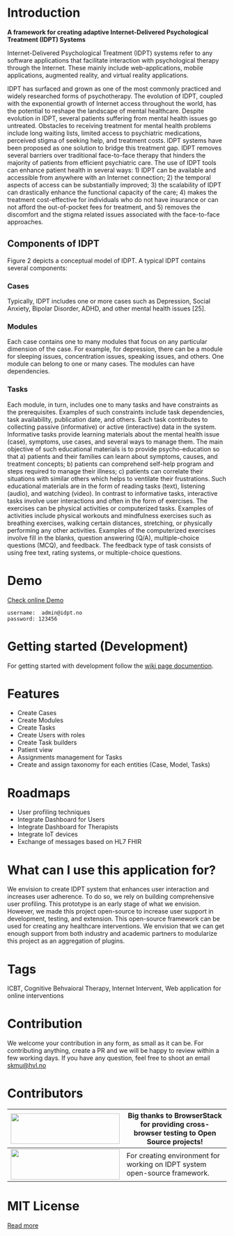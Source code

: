 # Introduction

**A framework for creating adaptive Internet-Delivered Psychological Treatment (IDPT) Systems**

Internet-Delivered Psychological Treatment (IDPT) systems refer to any software applications that facilitate interaction with psychological therapy through the Internet. These mainly include web-applications, mobile applications, augmented reality, and virtual reality applications.

IDPT has surfaced and grown as one of the most commonly practiced and widely researched forms of psychotherapy. The evolution of IDPT, coupled with the exponential growth of Internet access throughout the world, has the potential to reshape the landscape of mental healthcare. Despite evolution in IDPT, several patients suffering from mental health issues go untreated. Obstacles to receiving treatment for mental health problems include long waiting lists, limited access to psychiatric medications, perceived stigma of seeking help, and treatment costs. IDPT systems have been proposed as one solution to bridge this treatment gap. IDPT removes several barriers over traditional face-to-face therapy that hinders the majority of patients from efficient psychiatric care. The use of IDPT tools can enhance patient health in several ways: 1) IDPT can be available and accessible from anywhere with an Internet connection; 2) the temporal aspects of access can be substantially improved; 3) the scalability of IDPT can drastically enhance the functional capacity of the care; 4) makes the treatment cost-effective for individuals who do not have insurance or can not afford the out-of-pocket fees for treatment, and 5) removes the discomfort and the stigma related issues associated with the face-to-face approaches.

## Components of IDPT

Figure 2 depicts a conceptual model of IDPT. A typical IDPT contains several components:

### Cases

Typically, IDPT includes one or more cases such as Depression, Social Anxiety, Bipolar Disorder, ADHD, and other mental health issues [25].

### Modules

Each case contains one to many modules that focus on any particular dimension of the case. For example, for depression, there can be a module for sleeping issues, concentration issues, speaking issues, and others. One module can belong to one or many cases. The modules can have dependencies.

### Tasks

Each module, in turn, includes one to many tasks and have constraints as the prerequisites. Examples of such constraints include task dependencies, task availability, publication date, and others. Each task contributes to collecting passive (informative) or active (interactive) data in the system. Informative tasks provide learning materials about the mental health issue (case), symptoms, use cases, and several ways to manage them. The main objective of such educational materials is to provide psycho-education so that a) patients and their families can learn about symptoms, causes, and treatment concepts; b) patients can comprehend self-help program and steps required to manage their illness; c) patients can correlate their situations with similar others which helps to ventilate their frustrations. Such educational materials are in the form of reading tasks (text), listening (audio), and watching (video). In contrast to informative tasks, interactive tasks involve user interactions and often in the form of exercises. The exercises can be physical activities or computerized tasks. Examples of activities include physical workouts and mindfulness exercises such as breathing exercises, walking certain distances, stretching, or physically performing any other activities. Examples of the computerized exercises involve fill in the blanks, question answering (Q/A), multiple-choice questions (MCQ), and feedback. The feedback type of task consists of using free text, rating systems, or multiple-choice questions.

# Demo

[Check online Demo](https://idpt.herokuapp.com/)

```
username:  admin@idpt.no
password: 123456
```

# Getting started (Development)

For getting started with development follow the [wiki page documention](https://github.com/sureshHARDIYA/idpt/wiki).

# Features

- Create Cases
- Create Modules
- Create Tasks
- Create Users with roles
- Create Task builders
- Patient view
- Assignments management for Tasks
- Create and assign taxonomy for each entities (Case, Model, Tasks)

# Roadmaps

- User profiling techniques
- Integrate Dashboard for Users
- Integrate Dashboard for Therapists
- Integrate IoT devices
- Exchange of messages based on HL7 FHIR

# What can I use this application for?

We envision to create IDPT system that enhances user interaction and increases user adherence. To do so, we rely on building comprehensive user profiling. This prototype is an early stage of what we envision. However, we made this project open-source to increase user support in development, testing, and extension. This open-source framework can be used for creating any healthcare interventions. We envision that we can get enough support from both industry and academic partners to modularize this project as an aggregation of plugins.

# Tags

ICBT, Cognitive Behvaioral Therapy, Internet Intervent, Web application for online interventions

# Contribution

We welcome your contribution in any form, as small as it can be. For contributing anything, create a PR and we will be happy to review within a few working days. If you have any question, feel free to shoot an email [skmu@hvl.no](skmu@hvl.no)

# Contributors

| <img src="https://cdn.rawgit.com/sureshHARDIYA/portfolio/e2f31a2a/assets/vendor/browserstack.svg" width="250" height="70"/> | Big thanks to BrowserStack for providing cross-browser testing to Open Source projects! |
| --------------------------------------------------------------------------------------------------------------------------- | --------------------------------------------------------------------------------------- |
| <img src="https://intromat.no/wp-content/uploads/2016/08/logo-x1.png" width="250" height="70" />                            | For creating environment for working on IDPT system open-source framework.              |

# MIT License

[Read more](/LICENSE)
